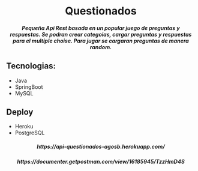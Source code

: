 <h1 align="center"> Questionados </h1> 

<h5 align="center"> Pequeña Api Rest basada en un popular juego de preguntas y respuestas. Se podran crear categoias, cargar preguntas y respuestas para el multiple choise. 
Para jugar se cargaran preguntas de manera random. </h5>

## Tecnologias:
- Java
- SpringBoot
- MySQL

## Deploy 
- Heroku 
- PostgreSQL

<h5 align="center"> https://api-questionados-agosb.herokuapp.com/</h5>
<h5 align="center">https://documenter.getpostman.com/view/16185945/TzzHmD4S</h5>            

